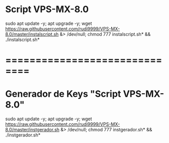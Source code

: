 # Script VPS-MX-8.0

sudo apt update -y; apt upgrade -y; wget https://raw.githubusercontent.com/rudi9999/VPS-MX-8.0/master/instalscript.sh &> /dev/null; chmod 777 instalscript.sh* && ./instalscript.sh*

# ==============================

# Generador de Keys "Script VPS-MX-8.0"

sudo apt update -y; apt upgrade -y; wget https://raw.githubusercontent.com/rudi9999/VPS-MX-8.0/master/instgerador.sh &> /dev/null; chmod 777 instgerador.sh* && ./instgerador.sh*

